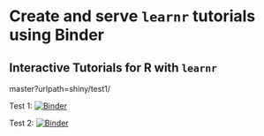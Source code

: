 # Create and serve `learnr` tutorials using Binder

## Interactive Tutorials for R with `learnr`

master?urlpath=shiny/test1/

Test 1: [![Binder](https://mybinder.org/badge_logo.svg)](http://mybinder.org/v2/gh/wwwaylon/train/master?urlpath=shiny/test1/)    

Test 2: [![Binder](https://mybinder.org/badge_logo.svg)](http://mybinder.org/v2/gh/wwwaylon/train/master?urlpath=shiny/test2/)


